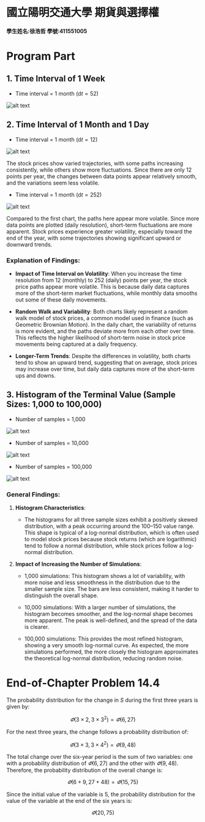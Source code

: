 # 國立陽明交通大學 期貨與選擇權
#### 學生姓名:徐浩哲 學號:411551005
# Program Part

## 1. Time Interval of 1 Week

- Time interval = 1 month ($\mathrm{d}t = 52$)

![alt text](./52_10.png)

## 2. Time Interval of 1 Month and 1 Day

- Time interval = 1 month ($\mathrm{d}t = 12$)

![alt text](./12_10.png)

The stock prices show varied trajectories, with some paths increasing consistently, while others show more fluctuations. Since there are only 12 points per year, the changes between data points appear relatively smooth, and the variations seem less volatile.

- Time interval = 1 month ($\mathrm{d}t = 252$)

![alt text](./252_10.png)

Compared to the first chart, the paths here appear more volatile. Since more data points are plotted (daily resolution), short-term fluctuations are more apparent. Stock prices experience greater volatility, especially toward the end of the year, with some trajectories showing significant upward or downward trends.

### Explanation of Findings:

- **Impact of Time Interval on Volatility**: When you increase the time resolution from 12 (monthly) to 252 (daily) points per year, the stock price paths appear more volatile. This is because daily data captures more of the short-term market fluctuations, while monthly data smooths out some of these daily movements.
  
- **Random Walk and Variability**: Both charts likely represent a random walk model of stock prices, a common model used in finance (such as Geometric Brownian Motion). In the daily chart, the variability of returns is more evident, and the paths deviate more from each other over time. This reflects the higher likelihood of short-term noise in stock price movements being captured at a daily frequency.

- **Longer-Term Trends**: Despite the differences in volatility, both charts tend to show an upward trend, suggesting that on average, stock prices may increase over time, but daily data captures more of the short-term ups and downs.

## 3. Histogram of the Terminal Value (Sample Sizes: 1,000 to 100,000)

- Number of samples = 1,000

![alt text](./h_1000.png)

- Number of samples = 10,000

![alt text](./h_10000.png)

- Number of samples = 100,000

![alt text](./h_100000.png)

### General Findings:

1. **Histogram Characteristics**:
   - The histograms for all three sample sizes exhibit a positively skewed distribution, with a peak occurring around the 100–150 value range. This shape is typical of a log-normal distribution, which is often used to model stock prices because stock returns (which are logarithmic) tend to follow a normal distribution, while stock prices follow a log-normal distribution.

2. **Impact of Increasing the Number of Simulations**:
   - 1,000 simulations: This histogram shows a lot of variability, with more noise and less smoothness in the distribution due to the smaller sample size. The bars are less consistent, making it harder to distinguish the overall shape.
   
   - 10,000 simulations: With a larger number of simulations, the histogram becomes smoother, and the log-normal shape becomes more apparent. The peak is well-defined, and the spread of the data is clearer.
   
   - 100,000 simulations: This provides the most refined histogram, showing a very smooth log-normal curve. As expected, the more simulations performed, the more closely the histogram approximates the theoretical log-normal distribution, reducing random noise.

# End-of-Chapter Problem 14.4


The probability distribution for the change in $S$ during the first three years is given by:

$$ \varPhi(3 \times 2, 3 \times 3^2) = \varPhi(6, 27) $$

For the next three years, the change follows a probability distribution of:

$$ \varPhi(3 \times 3, 3 \times 4^2) = \varPhi(9, 48) $$

The total change over the six-year period is the sum of two variables: one with a probability distribution of  $\varPhi(6, 27)$  and the other with $\varPhi(9, 48)$. Therefore, the probability distribution of the overall change is:

$$ \varPhi(6 + 9, 27 + 48) = \varPhi(15, 75) $$

Since the initial value of the variable is 5, the probability distribution for the value of the variable at the end of the six years is:

$$ \varPhi(20, 75)$$